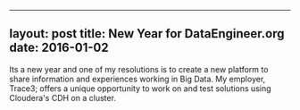 --------------------
layout: post
title: New Year for DataEngineer.org
date: 2016-01-02
--------------------
Its a new year and one of my resolutions is to create a new platform to share information and experiences working in Big Data. My employer, Trace3; offers a unique opportunity to work on and test solutions using Cloudera's CDH on a cluster. 
